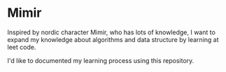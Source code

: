 # Mimir

Inspired by nordic character Mimir, who has lots of knowledge, I want to expand my knowledge about algorithms and data structure by learning at leet code. 

I'd like to documented my learning process using this repository.
